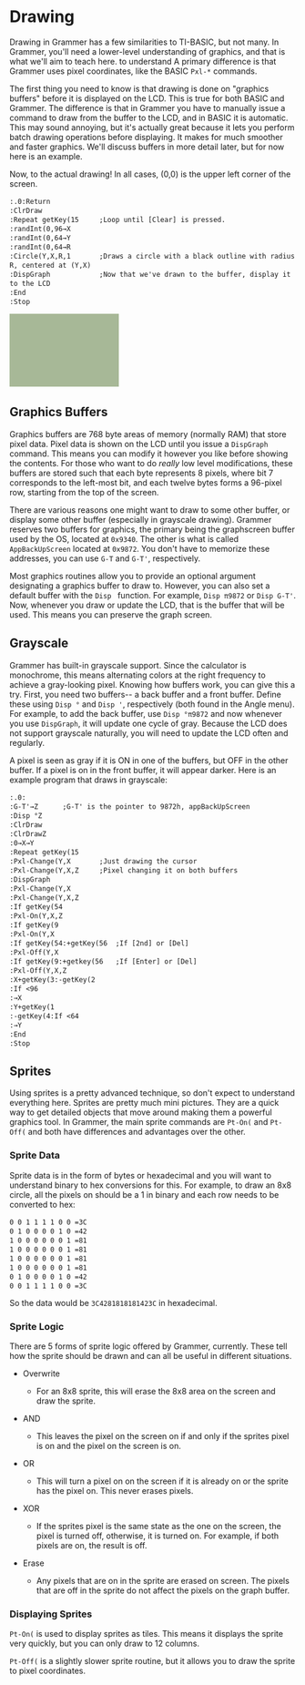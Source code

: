 # Drawing

Drawing in Grammer has a few similarities to TI-BASIC, but not many. In Grammer, you'll need a lower-level understanding of graphics, and that is what we'll aim to teach here. to understand A primary difference is that Grammer uses pixel coordinates, like the BASIC `Pxl-*` commands.

The first thing you need to know is that drawing is done on "graphics buffers" before it is displayed on the LCD. This is true for both BASIC and Grammer. The difference is that in Grammer you have to manually issue a command to draw from the buffer to the LCD, and in BASIC it is automatic. This may sound annoying, but it's actually great because it lets you perform batch drawing operations before displaying. It makes for much smoother and faster graphics. We'll discuss buffers in more detail later, but for now here is an example.

Now, to the actual drawing!
In all cases, (0,0) is the upper left corner of the screen.

```
:.0:Return
:ClrDraw
:Repeat getKey(15     ;Loop until [Clear] is pressed.
:randInt(0,96→X
:randInt(0,64→Y
:randInt(0,64→R
:Circle(Y,X,R,1       ;Draws a circle with a black outline with radius R, centered at (Y,X)
:DispGraph            ;Now that we've drawn to the buffer, display it to the LCD
:End
:Stop
```
![Animated Circle Example](img/img007.gif)

## Graphics Buffers

Graphics buffers are 768 byte areas of memory (normally RAM) that store pixel data.
Pixel data is shown on the LCD until you issue a `DispGraph` command. This means you can modify it however you like before showing the contents. For those who want to do *really* low level modifications, these buffers are stored such that each byte represents 8 pixels, where bit 7 corresponds to the left-most bit, and each twelve bytes forms a 96-pixel row, starting from the top of the screen.

There are various reasons one might want to draw to some other buffer, or display some other buffer (especially in grayscale drawing). Grammer reserves two buffers for graphics, the primary being the graphscreen buffer used by the OS, located at `0x9340`. The other is what is called `AppBackUpScreen` located at `0x9872`. You don't have to memorize these addresses, you can use `G-T` and `G-T'`, respectively.

Most graphics routines allow you to provide an optional argument designating a graphics buffer to draw to. However, you can also set a default buffer with the `Disp ` function. For example, `Disp π9872` or `Disp G-T'`.
Now, whenever you draw or update the LCD, that is the buffer that will be
used. This means you can preserve the graph screen.

## Grayscale
Grammer has built-in grayscale support. Since the calculator is monochrome, this means alternating colors at the right frequency to achieve a gray-looking pixel. Knowing how buffers work, you can give this a try. First, you need two buffers-- a back buffer and a front buffer. Define these using `Disp °` and `Disp '`, respectively (both found in the Angle menu). For example, to add the back buffer, use `Disp °π9872` and now whenever you use `DispGraph`, it will update one cycle of gray. Because the LCD does not support grayscale naturally, you will need to update the LCD often and regularly.

A pixel is seen as gray if it is ON in one of the buffers, but OFF in the other
buffer. If a pixel is on in the front buffer, it will appear darker. Here is
an example program that draws in grayscale:
```
:.0:
:G-T'→Z      ;G-T' is the pointer to 9872h, appBackUpScreen
:Disp °Z
:ClrDraw
:ClrDrawZ
:0→X→Y
:Repeat getKey(15
:Pxl-Change(Y,X       ;Just drawing the cursor
:Pxl-Change(Y,X,Z     ;Pixel changing it on both buffers
:DispGraph
:Pxl-Change(Y,X
:Pxl-Change(Y,X,Z
:If getKey(54
:Pxl-On(Y,X,Z
:If getKey(9
:Pxl-On(Y,X
:If getKey(54:+getKey(56  ;If [2nd] or [Del]
:Pxl-Off(Y,X
:If getKey(9:+getkey(56   ;If [Enter] or [Del]
:Pxl-Off(Y,X,Z
:X+getKey(3:-getKey(2
:If <96
:→X
:Y+getKey(1
:-getKey(4:If <64
:→Y
:End
:Stop
```

## Sprites
Using sprites is a pretty advanced technique, so don't expect to understand everything here. Sprites are pretty much mini pictures. They are a quick way to get detailed objects that move around making them a powerful graphics tool. In Grammer, the main sprite commands are `Pt-On(` and `Pt-Off(` and both have differences and advantages over the other.

### Sprite Data

Sprite data is in the form of bytes or hexadecimal and you will want to understand
binary to hex conversions for this. For example, to draw an 8x8 circle, all the
pixels on should be a 1 in binary and each row needs to be converted to hex:
```
0 0 1 1 1 1 0 0 =3C
0 1 0 0 0 0 1 0 =42
1 0 0 0 0 0 0 1 =81
1 0 0 0 0 0 0 1 =81
1 0 0 0 0 0 0 1 =81
1 0 0 0 0 0 0 1 =81
0 1 0 0 0 0 1 0 =42
0 0 1 1 1 1 0 0 =3C
```
So the data would be `3C4281818181423C` in hexadecimal.

### Sprite Logic
There are 5 forms of sprite logic offered by Grammer, currently. These tell how
the sprite should be drawn and can all be useful in different situations.

* Overwrite
  * For an 8x8 sprite, this will erase the 8x8 area on the screen and draw the sprite.

* AND
  * This leaves the pixel on the screen on if and only if the sprites pixel is on and the pixel on the screen is on.

* OR
  * This will turn a pixel on on the screen if it is already on or the sprite has the pixel on. This never erases pixels.

* XOR
  * If the sprites pixel is the same state as the one on the screen, the pixel is turned off, otherwise, it is turned on. For example, if both pixels are on, the result is off.

* Erase
  * Any pixels that are on in the sprite are erased on screen. The pixels that are off in the sprite do not affect the pixels on the graph buffer.

### Displaying Sprites
`Pt-On(` is used to display sprites as tiles. This means it displays the sprite very quickly, but you can only draw to 12 columns.

`Pt-Off(` is a slightly slower sprite routine, but it allows you to draw the sprite to pixel coordinates.
